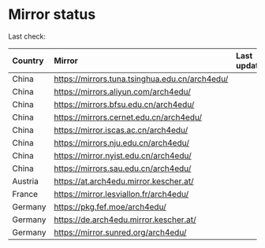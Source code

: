 <script src="./time.js"></script>
# Mirror status
Last check: <script type="text/javascript">localize(1733671403.273673);</script>

|Country|Mirror|Last update|
|:------|:-----|:----------|
|China|https://mirrors.tuna.tsinghua.edu.cn/arch4edu/|<script type="text/javascript">localize(1733640255);</script>|
|China|https://mirrors.aliyun.com/arch4edu/|<script type="text/javascript">localize(1733640255);</script>|
|China|https://mirrors.bfsu.edu.cn/arch4edu/|<script type="text/javascript">localize(1733596922);</script>|
|China|https://mirrors.cernet.edu.cn/arch4edu/|<script type="text/javascript">localize(1733640255);</script>|
|China|https://mirror.iscas.ac.cn/arch4edu/|<script type="text/javascript">localize(1733596922);</script>|
|China|https://mirrors.nju.edu.cn/arch4edu/|<script type="text/javascript">localize(1733553845);</script>|
|China|https://mirror.nyist.edu.cn/arch4edu/|<script type="text/javascript">localize(1733640255);</script>|
|China|https://mirrors.sau.edu.cn/arch4edu/|<script type="text/javascript">localize(1731653531);</script>|
|Austria|https://at.arch4edu.mirror.kescher.at/|<script type="text/javascript">localize(1733640255);</script>|
|France|https://mirror.lesviallon.fr/arch4edu/|<script type="text/javascript">localize(1733640255);</script>|
|Germany|https://pkg.fef.moe/arch4edu/|<script type="text/javascript">localize(1733640255);</script>|
|Germany|https://de.arch4edu.mirror.kescher.at/|<script type="text/javascript">localize(1733640255);</script>|
|Germany|https://mirror.sunred.org/arch4edu/|<script type="text/javascript">localize(1733640255);</script>|

<script src="./tablefilter/tablefilter.js"></script>
<script src="./table.js"></script>